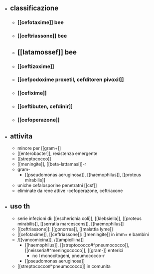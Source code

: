 - ## classificazione
	- ### [[cefotaxime]] bee
	- ### [[ceftriassone]] bee
	- ## [[latamossef]] bee
	- ### [[ceftizoxime]]
	- ### [[cefpodoxime proxetil, cefditoren pivoxil]]
	- ### [[cefixime]]
	- ### [[ceftibuten, cefdinir]]
	- ### [[cefoperazone]]
- ## attivita
	- minore per [[gram+]]
	- [[enterobacter]], resistenza emergente
	- [[streptococco]]
	- [[meningite]], [[beta-lattamasi]]-r
	- gram-
		- [[pseudomonas aeruginosa]], [[haemophilus]], [[proteus mirabilis]]
	- uniche cefalosporine penetratni [[csf]]
	- eliminate da rene attive -cefoperazone, ceftriaxone
- ## uso th
	- serie infezioni di: [[escherichia coli]], [[klebsiella]], [[proteus mirabilis]], [[serratia marcescens]], [[haemophilus]]
	- [[ceftriassone]]: [[gonorrea]], [[malattia lyme]]
	- [[cefotaxime]], [[ceftriassone]]: [[meningite]] in imm+ e bambini
	- /[[vancomicina]], /[[ampicillina]]
		- [[haemophilus]], [[streptococco#^pneumococco]], [[neisseria#^meningococco]], [[gram-]] enterici
			- no l monocitogeni, pneumococco-r
		- [[pseudomonas aeruginosa]]
	- [[streptococco#^pneumococco]] in comunita